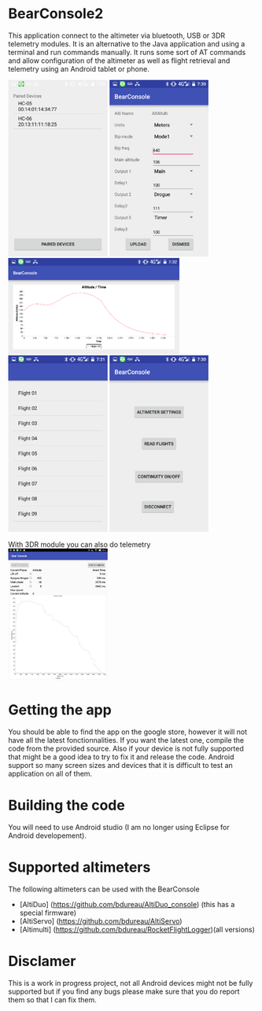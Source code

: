 # BearConsole2
This application connect to the altimeter via bluetooth, USB or 3DR telemetry modules.
It is an alternative to the Java application and using a terminal and run commands manually.
It runs some sort of AT commands and allow configuration of the altimeter as well as flight retrieval and telemetry using an Android tablet or phone.


<img src="/pictures/altimulti_bluetooth.png" width="40%"> <img src="/pictures/altimulti_config.png" width="40%">
<img src="/pictures/altimulti_flight_graph.png" width="69%">
<img src="/pictures/altimulti_flight_list.png" width="40%"> <img src="/pictures/altimulti_mainscreen.png" width="40%">

With 3DR module you can also do telemetry                                         
<img src="/pictures/altimulti_telemetryV2.jpg" width="40%">

# Getting the app
You should be able to find the app on the google store, however it will not have all the latest fonctionnalities. If you want the latest one, compile the code from the provided source. Also if your device is not fully supported that might be a good idea to try to fix it and release the code. Android support so many screen sizes and devices that it is difficult to test an application on all of them.

# Building the code
You will need to use Android studio (I am no longer using Eclipse for Android developement).

# Supported altimeters
The following altimeters can be used with the BearConsole
- [AltiDuo] (https://github.com/bdureau/AltiDuo_console) (this has a special firmware)
- [AltiServo] (https://github.com/bdureau/AltiServo)
- [Altimulti] (https://github.com/bdureau/RocketFlightLogger)(all versions)

# Disclamer
This is a work in progress project, not all Android devices might not be fully supported but if you find any bugs please make sure that you do report them so that I can fix them. 

